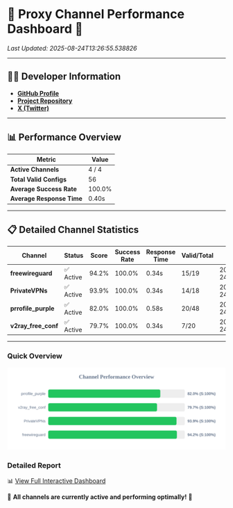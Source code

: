 # 🌟 Proxy Channel Performance Dashboard 🌟

_Last Updated: 2025-08-24T13:26:55.538826_

---

## 👩‍💻 Developer Information

- **[GitHub Profile](https://github.com/4n0nymou3)**  
- **[Project Repository](https://github.com/4n0nymou3/multi-proxy-config-fetcher)**  
- **[X (Twitter)](https://x.com/4n0nymou3)**  

---

## 📊 Performance Overview

| Metric                | Value       |
|-----------------------|-------------|
| **Active Channels**   | 4 / 4       |
| **Total Valid Configs** | 56          |
| **Average Success Rate** | 100.0%      |
| **Average Response Time** | 0.40s       |

---

## 📋 Detailed Channel Statistics

| Channel          | Status     | Score  | Success Rate | Response Time | Valid/Total | Last Success               |
|------------------|------------|--------|--------------|---------------|-------------|----------------------------|
| **freewireguard**  | ✅ Active  | 94.2%  | 100.0% | 0.34s         | 15/19       | 2025-08-24T13:26:55.537404 |
| **PrivateVPNs**  | ✅ Active  | 93.9%  | 100.0% | 0.34s         | 14/18       | 2025-08-24T13:26:55.168146 |
| **prrofile_purple**  | ✅ Active  | 82.0%  | 100.0% | 0.58s         | 20/48       | 2025-08-24T13:26:54.344469 |
| **v2ray_free_conf**  | ✅ Active  | 79.7%  | 100.0% | 0.34s         | 7/20       | 2025-08-24T13:26:54.792677 |

---

### Quick Overview
<div align="center">
  <a href="https://raw.githubusercontent.com/nullluser/NullRepo/refs/heads/main/assets/channel_stats_chart.svg">
    <img src="https://raw.githubusercontent.com/nullluser/NullRepo/refs/heads/main/assets/channel_stats_chart.svg" alt="Source Performance Statistics" width="800">
  </a>
</div>

### Detailed Report
📊 [View Full Interactive Dashboard](https://htmlpreview.github.io/?https://github.com/nullluser/NullRepo/blob/main/assets/performance_report.html)

🎉 **All channels are currently active and performing optimally!** 🎉
